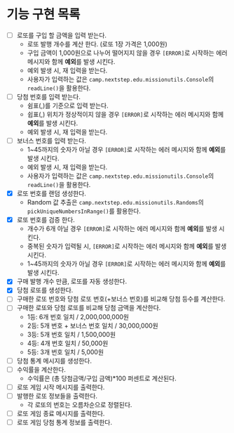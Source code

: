 # 기능 구현 목록
- [ ] 로또를 구입 할 금액을 입력 받는다.
  - 로또 발행 개수를 계산 한다. (로또 1장 가격은 1,000원)
  - 구입 금액이 1,000원으로 나누어 떨어지지 않을 경우 `[ERROR]`로 시작하는 에러 메시지와 함께 **예외**를 발생 시킨다.
  - 예외 발생 시, 재 입력을 받는다.
  - 사용자가 입력하는 값은 `camp.nextstep.edu.missionutils.Console`의 `readLine()`을 활용한다.
- [ ] 당첨 번호를 입력 받는다.
  - 쉼표(,)를 기준으로 입력 받는다.
  - 쉽표(,) 위치가 정상적이지 않을 경우 `[ERROR]`로 시작하는 에러 메시지와 함께 **예외**를 발생 시킨다.
  - 예외 발생 시, 재 입력을 받는다.
- [ ] 보너스 번호를 입력 받는다.
  - 1~45까지의 숫자가 아닐 경우 `[ERROR]`로 시작하는 에러 메시지와 함께 **예외**를 발생 시킨다.
  - 예외 발생 시, 재 입력을 받는다.
  - 사용자가 입력하는 값은 `camp.nextstep.edu.missionutils.Console`의 `readLine()`을 활용한다.
- [x] 로또 번호를 랜덤 생성한다.
  - Random 값 추출은 `camp.nextstep.edu.missionutils.Randoms`의 `pickUniqueNumbersInRange()`를 활용한다.
- [x] 로또 번호를 검증 한다.
  - 개수가 6개 아닐 경우 `[ERROR]`로 시작하는 에러 메시지와 함께 **예외**를 발생 시킨다.
  - 중복된 숫자가 입력될 시, `[ERROR]`로 시작하는 에러 메시지와 함께 **예외**를 발생 시킨다.
  - 1~45까지의 숫자가 아닐 경우 `[ERROR]`로 시작하는 에러 메시지와 함께 **예외**를 발생 시킨다.
- [x] 구매 발행 개수 만큼, 로또를 자동 생성한다.
- [x] 당첨 로또를 생성한다.
- [ ] 구매한 로또 번호와 당첨 로또 번호(+보너스 번호)를 비교해 당첨 등수를 계산한다.
- [ ] 구매한 로또와 당첨 로또를 비교해 당첨 금액을 계산한다.
  - 1등: 6개 번호 일치 / 2,000,000,000원
  - 2등: 5개 번호 + 보너스 번호 일치 / 30,000,000원
  - 3등: 5개 번호 일치 / 1,500,000원
  - 4등: 4개 번호 일치 / 50,000원
  - 5등: 3개 번호 일치 / 5,000원
- [ ] 당첨 통계 메시지를 생성한다.
- [ ] 수익률을 계산한다.
  - 수익률은 (총 당첨금액/구입 금액)*100 퍼센트로 계산된다.
- [ ] 로또 게임 시작 메시지를 출력한다.
- [ ] 발행한 로또 정보들을 출력한다.
  - 각 로또의 번호는 오름차순으로 정렬된다.
- [ ] 로또 게임 종료 메시지를 출력한다.
- [ ] 로또 게임 당첨 통계 정보를 출력한다.